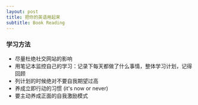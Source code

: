 ```yaml
---
layout: post
title: 把你的英语用起来
subtitle: Book Reading
---
```


<script type="text/javascript" src="http://cdn.mathjax.org/mathjax/latest/MathJax.js?config=default"></script>

### 学习方法
- 尽量杜绝社交网站的影响
- 用笔记本监控自己的学习：记录下每天都做了什么事情，整体学习计划，记得回顾
- 列计划的时候绝对不要自我期望过高
- 养成立即行动的习惯 (it's now or never)
- 要主动养成正面的自我激励模式